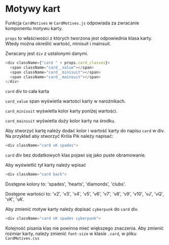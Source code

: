 # Motywy kart

Funkcja `CardMotives` w `CardMotives.js` odpowiada za zwracanie komponentu motywu karty.

`props` to właściwości z których tworzona jest odpowiednia klasa karty. Wtedy można określić wartość, minisuit i mainsuit.

Zwracany jest `div` z ustalonymi danymi.

```js
<div className={"card " + props.card_classes}>
  <span className="card__value"></span>
  <span className="card__minisuit"></span>
  <span className="card__mainsuit"></span>
</div>
```

`card` div to cała karta

`card_value` span wyświetla wartości karty w narożnikach.

`card_minisuit` wyświetla kolor karty poniżej wartości.

`card_mainsuit` wyświetla duży kolor karty na środku.

Aby stworzyć kartę należy dodać kolor i wartość karty do napisu `card` w div. Na przykład aby stworzyć Króla Pik należy napisać:

```js
<div className="card vK spades">
```

`card` div bez dodatkowych klas pojawi się jako puste obramowanie.

Aby wyświetlić tył karty należy wpisać

```js
<div className="card back">
```

Dostępne kolory to: 'spades', 'hearts', 'diamonds', 'clubs'.

Dostępne wartości to: 'v2', 'v3', 'v4', 'v5', 'v6', 'v7', 'v8', 'v9', 'v10', 'vJ', 'vQ', 'vK', 'vA'.

Aby zmienić motyw karty należy dopisać `cyberpunk` do `card` div.

```js
<div className="card vK spades cyberpunk">
```

Kolejność pisania klas nie powinna mieć większego znaczenia.
Aby zmienić rozmiar karty, należy zmienić `font-size` w klasie `.card`, w pliku `CardMotives.css`
